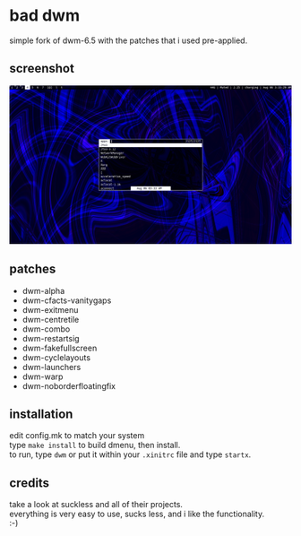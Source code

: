 bad dwm
============================
simple fork of dwm-6.5 with the patches that i used pre-applied.

screenshot
----------
![dwm-patched](example.png?raw=true)


patches
------------
* dwm-alpha
* dwm-cfacts-vanitygaps
* dwm-exitmenu
* dwm-centretile
* dwm-combo
* dwm-restartsig
* dwm-fakefullscreen
* dwm-cyclelayouts
* dwm-launchers
* dwm-warp
* dwm-noborderfloatingfix

installation
------------
edit config.mk to match your system<br/>
type `make install` to build dmenu, then install.<br/>
to run, type `dwm` or put it within your `.xinitrc` file and type `startx`.

credits
-------
take a look at suckless and all of their projects.<br/>
everything is very easy to use, sucks less, and i like the functionality.<br/>
:-)
